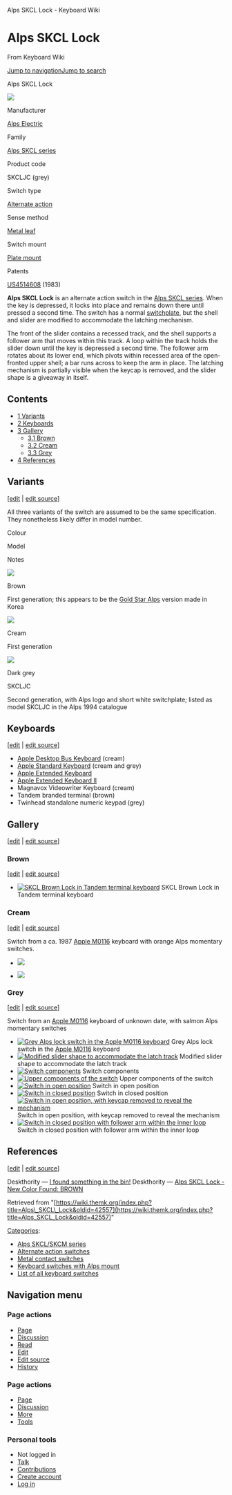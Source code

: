 Alps SKCL Lock - Keyboard Wiki

Alps SKCL Lock
==============

From Keyboard Wiki 

[Jump to navigation](https://wiki.themk.org/index.php/Alps_SKCL_Lock#column-one)[Jump to search](https://wiki.themk.org/index.php/Alps_SKCL_Lock#searchInput)

Alps SKCL Lock

[![](https://wiki.themk.org/images/thumb/8/83/Alps_lock_infobox.jpg/500px-Alps_lock_infobox.jpg)](https://wiki.themk.org/index.php/File:Alps_lock_infobox.jpg)

Manufacturer

[Alps Electric](https://wiki.themk.org/index.php/Alps_Electric "Alps Electric")

Family

[Alps SKCL series](https://wiki.themk.org/index.php/Alps_SKCL_series "Alps SKCL series")

Product code

SKCLJC (grey)

Switch type

[Alternate action](https://wiki.themk.org/index.php/Alternate_action "Alternate action")

Sense method

[Metal leaf](https://wiki.themk.org/index.php/Metal_leaf "Metal leaf")

Switch mount

[Plate mount](https://wiki.themk.org/index.php/Plate_mount "Plate mount")

Patents

[US4514608](https://www.google.com/patents/US4514608) (1983)

**Alps SKCL Lock** is an alternate action switch in the [Alps SKCL series](https://wiki.themk.org/index.php/Alps_SKCL_series "Alps SKCL series"). When the key is depressed, it locks into place and remains down there until pressed a second time. The switch has a normal [switchplate](https://wiki.themk.org/index.php/Switchplate "Switchplate"), but the shell and slider are modified to accommodate the latching mechanism.

The front of the slider contains a recessed track, and the shell supports a follower arm that moves within this track. A loop within the track holds the slider down until the key is depressed a second time. The follower arm rotates about its lower end, which pivots within recessed area of the open-fronted upper shell; a bar runs across to keep the arm in place. The latching mechanism is partially visible when the keycap is removed, and the slider shape is a giveaway in itself.

Contents
--------

*   [1  Variants](https://wiki.themk.org/index.php/Alps_SKCL_Lock#Variants)
*   [2  Keyboards](https://wiki.themk.org/index.php/Alps_SKCL_Lock#Keyboards)
*   [3  Gallery](https://wiki.themk.org/index.php/Alps_SKCL_Lock#Gallery)
    *   [3.1  Brown](https://wiki.themk.org/index.php/Alps_SKCL_Lock#Brown)
    *   [3.2  Cream](https://wiki.themk.org/index.php/Alps_SKCL_Lock#Cream)
    *   [3.3  Grey](https://wiki.themk.org/index.php/Alps_SKCL_Lock#Grey)
*   [4  References](https://wiki.themk.org/index.php/Alps_SKCL_Lock#References)

Variants
--------

\[[edit](https://wiki.themk.org/index.php?title=Alps_SKCL_Lock&veaction=edit&section=1 "Edit section: Variants") | [edit source](https://wiki.themk.org/index.php?title=Alps_SKCL_Lock&action=edit&section=1 "Edit section's source code: Variants")\]

All three variants of the switch are assumed to be the same specification. They nonetheless likely differ in model number.

Colour

Model

Notes

[![](https://wiki.themk.org/images/thumb/3/3c/Skcllockbrown.jpg/350px-Skcllockbrown.jpg)](https://wiki.themk.org/index.php/File:Skcllockbrown.jpg)

Brown

First generation; this appears to be the [Gold Star Alps](https://wiki.themk.org/index.php/Gold_Star_Alps "Gold Star Alps") version made in Korea

[![](https://wiki.themk.org/images/thumb/3/35/Alps_SKCM_orange_and_SKCL_cream_no_logo_-_AEK_detail.jpg/350px-Alps_SKCM_orange_and_SKCL_cream_no_logo_-_AEK_detail.jpg)](https://wiki.themk.org/index.php/File:Alps_SKCM_orange_and_SKCL_cream_no_logo_-_AEK_detail.jpg)

Cream

First generation

[![](https://wiki.themk.org/images/thumb/8/83/Alps_lock_infobox.jpg/350px-Alps_lock_infobox.jpg)](https://wiki.themk.org/index.php/File:Alps_lock_infobox.jpg)

Dark grey

SKCLJC

Second generation, with Alps logo and short white switchplate; listed as model SKCLJC in the Alps 1994 catalogue

Keyboards
---------

\[[edit](https://wiki.themk.org/index.php?title=Alps_SKCL_Lock&veaction=edit&section=2 "Edit section: Keyboards") | [edit source](https://wiki.themk.org/index.php?title=Alps_SKCL_Lock&action=edit&section=2 "Edit section's source code: Keyboards")\]

*   [Apple Desktop Bus Keyboard](https://wiki.themk.org/index.php/Apple_Desktop_Bus_Keyboard "Apple Desktop Bus Keyboard") (cream)
*   [Apple Standard Keyboard](https://wiki.themk.org/index.php/Apple_Standard_Keyboard "Apple Standard Keyboard") (cream and grey)
*   [Apple Extended Keyboard](https://wiki.themk.org/index.php/Apple_Extended_Keyboard "Apple Extended Keyboard")
*   [Apple Extended Keyboard II](https://wiki.themk.org/index.php/Apple_Extended_Keyboard_II "Apple Extended Keyboard II")
*   Magnavox Videowriter Keyboard (cream)
*   Tandem branded terminal (brown)<ref name="Tandem Terminal" />
*   Twinhead standalone numeric keypad (grey)<ref name="Twinhead" />

Gallery
-------

\[[edit](https://wiki.themk.org/index.php?title=Alps_SKCL_Lock&veaction=edit&section=3 "Edit section: Gallery") | [edit source](https://wiki.themk.org/index.php?title=Alps_SKCL_Lock&action=edit&section=3 "Edit section's source code: Gallery")\]

### Brown

\[[edit](https://wiki.themk.org/index.php?title=Alps_SKCL_Lock&veaction=edit&section=4 "Edit section: Brown") | [edit source](https://wiki.themk.org/index.php?title=Alps_SKCL_Lock&action=edit&section=4 "Edit section's source code: Brown")\]

*   [![SKCL Brown Lock in Tandem terminal keyboard](https://wiki.themk.org/images/thumb/3/3c/Skcllockbrown.jpg/499px-Skcllockbrown.jpg)](https://wiki.themk.org/index.php/File:Skcllockbrown.jpg "SKCL Brown Lock in Tandem terminal keyboard") SKCL Brown Lock in Tandem terminal keyboard 

### Cream

\[[edit](https://wiki.themk.org/index.php?title=Alps_SKCL_Lock&veaction=edit&section=5 "Edit section: Cream") | [edit source](https://wiki.themk.org/index.php?title=Alps_SKCL_Lock&action=edit&section=5 "Edit section's source code: Cream")\]

Switch from a ca. 1987 [Apple M0116](https://wiki.themk.org/index.php/Apple_M0116 "Apple M0116") keyboard with orange Alps momentary switches.

*   [![](https://wiki.themk.org/images/thumb/d/d3/Apple_M0116_%28Orange%29_--_alternate_action_switch_2.jpg/500px-Apple_M0116_%28Orange%29_--_alternate_action_switch_2.jpg)](https://wiki.themk.org/index.php/File:Apple_M0116_\(Orange\)_--_alternate_action_switch_2.jpg) 
    
*   [![](https://wiki.themk.org/images/thumb/8/8a/Apple_M0116_%28Orange%29_--_alternate_action_switch_1.jpg/487px-Apple_M0116_%28Orange%29_--_alternate_action_switch_1.jpg)](https://wiki.themk.org/index.php/File:Apple_M0116_\(Orange\)_--_alternate_action_switch_1.jpg) 
    

### Grey

\[[edit](https://wiki.themk.org/index.php?title=Alps_SKCL_Lock&veaction=edit&section=6 "Edit section: Grey") | [edit source](https://wiki.themk.org/index.php?title=Alps_SKCL_Lock&action=edit&section=6 "Edit section's source code: Grey")\]

Switch from an [Apple M0116](https://wiki.themk.org/index.php/Apple_M0116 "Apple M0116") keyboard of unknown date, with salmon Alps momentary switches

*   [![Grey Alps lock switch in the Apple M0116 keyboard](https://wiki.themk.org/images/thumb/1/17/Alps_lock_switch.jpg/499px-Alps_lock_switch.jpg)](https://wiki.themk.org/index.php/File:Alps_lock_switch.jpg "Grey Alps lock switch in the Apple M0116 keyboard") Grey Alps lock switch in the [Apple M0116](https://wiki.themk.org/index.php/Apple_M0116 "Apple M0116") keyboard 
*   [![Modified slider shape to accommodate the latch track](https://wiki.themk.org/images/thumb/c/c2/Alps_lock_slider_shape.jpg/499px-Alps_lock_slider_shape.jpg)](https://wiki.themk.org/index.php/File:Alps_lock_slider_shape.jpg "Modified slider shape to accommodate the latch track") Modified slider shape to accommodate the latch track 
*   [![Switch components](https://wiki.themk.org/images/thumb/e/ea/Alps_lock_disassembled.jpg/499px-Alps_lock_disassembled.jpg)](https://wiki.themk.org/index.php/File:Alps_lock_disassembled.jpg "Switch components") Switch components 
*   [![Upper components of the switch](https://wiki.themk.org/images/thumb/a/a8/Alps_lock_upper_components.jpg/499px-Alps_lock_upper_components.jpg)](https://wiki.themk.org/index.php/File:Alps_lock_upper_components.jpg "Upper components of the switch") Upper components of the switch 
*   [![Switch in open position](https://wiki.themk.org/images/thumb/2/23/Apple_M0116_Caps_Lock_disengaged.jpg/499px-Apple_M0116_Caps_Lock_disengaged.jpg)](https://wiki.themk.org/index.php/File:Apple_M0116_Caps_Lock_disengaged.jpg "Switch in open position") Switch in open position 
*   [![Switch in closed position](https://wiki.themk.org/images/thumb/a/ad/Apple_M0116_Caps_Lock_engaged.jpg/499px-Apple_M0116_Caps_Lock_engaged.jpg)](https://wiki.themk.org/index.php/File:Apple_M0116_Caps_Lock_engaged.jpg "Switch in closed position") Switch in closed position 
*   [![Switch in open position, with keycap removed to reveal the mechanism](https://wiki.themk.org/images/thumb/3/3e/Alps_lock_slider_in_open_position.jpg/499px-Alps_lock_slider_in_open_position.jpg)](https://wiki.themk.org/index.php/File:Alps_lock_slider_in_open_position.jpg "Switch in open position, with keycap removed to reveal the mechanism") Switch in open position, with keycap removed to reveal the mechanism 
*   [![Switch in closed position with follower arm within the inner loop](https://wiki.themk.org/images/thumb/6/65/Alps_lock_slider_in_closed_position.jpg/499px-Alps_lock_slider_in_closed_position.jpg)](https://wiki.themk.org/index.php/File:Alps_lock_slider_in_closed_position.jpg "Switch in closed position with follower arm within the inner loop") Switch in closed position with follower arm within the inner loop 

References
----------

\[[edit](https://wiki.themk.org/index.php?title=Alps_SKCL_Lock&veaction=edit&section=7 "Edit section: References") | [edit source](https://wiki.themk.org/index.php?title=Alps_SKCL_Lock&action=edit&section=7 "Edit section's source code: References")\]

<references> <ref name="Twinhead">Deskthority — [I found something in the bin!](http://deskthority.net/photos-videos-f8/i-found-something-in-the-bin-t5215.html)</ref> <ref name="Tandem Terminal">Deskthority — [Alps SKCL Lock - New Color Found: BROWN](https://deskthority.net/wiki-talk-f33/alps-skcl-lock-new-color-found-brown-t13256.html)</ref> </references>

Retrieved from "[https://wiki.themk.org/index.php?title=Alps\_SKCL\_Lock&oldid=42557](https://wiki.themk.org/index.php?title=Alps_SKCL_Lock&oldid=42557)"

[Categories](https://wiki.themk.org/index.php/Special:Categories "Special:Categories"):

*   [Alps SKCL/SKCM series](https://wiki.themk.org/index.php/Category:Alps_SKCL/SKCM_series "Category:Alps SKCL/SKCM series")
*   [Alternate action switches](https://wiki.themk.org/index.php/Category:Alternate_action_switches "Category:Alternate action switches")
*   [Metal contact switches](https://wiki.themk.org/index.php/Category:Metal_contact_switches "Category:Metal contact switches")
*   [Keyboard switches with Alps mount](https://wiki.themk.org/index.php/Category:Keyboard_switches_with_Alps_mount "Category:Keyboard switches with Alps mount")
*   [List of all keyboard switches](https://wiki.themk.org/index.php/Category:List_of_all_keyboard_switches "Category:List of all keyboard switches")

Navigation menu
---------------

### Page actions

*   [Page](https://wiki.themk.org/index.php/Alps_SKCL_Lock "View the content page [c]")
*   [Discussion](https://wiki.themk.org/index.php?title=Talk:Alps_SKCL_Lock&action=edit&redlink=1 "Discussion about the content page (page does not exist) [t]")
*   [Read](https://wiki.themk.org/index.php/Alps_SKCL_Lock)
*   [Edit](https://wiki.themk.org/index.php?title=Alps_SKCL_Lock&veaction=edit "Edit this page [v]")
*   [Edit source](https://wiki.themk.org/index.php?title=Alps_SKCL_Lock&action=edit "Edit the source code of this page [e]")
*   [History](https://wiki.themk.org/index.php?title=Alps_SKCL_Lock&action=history "Past revisions of this page [h]")

### Page actions

*   [Page](https://wiki.themk.org/index.php/Alps_SKCL_Lock "Page")
*   [Discussion](https://wiki.themk.org/index.php?title=Talk:Alps_SKCL_Lock&action=edit&redlink=1 " (page does not exist)")
*   [More](https://wiki.themk.org/index.php/Alps_SKCL_Lock#p-cactions)
*   [Tools](https://wiki.themk.org/index.php/Alps_SKCL_Lock#p-tb "Tools")

### Personal tools

*   Not logged in
*   [Talk](https://wiki.themk.org/index.php/Special:MyTalk "Discussion about edits from this IP address [n]")
*   [Contributions](https://wiki.themk.org/index.php/Special:MyContributions "A list of edits made from this IP address [y]")
*   [Create account](https://wiki.themk.org/index.php?title=Special:CreateAccount&returnto=Alps+SKCL+Lock "You are encouraged to create an account and log in; however, it is not mandatory")
*   [Log in](https://wiki.themk.org/index.php?title=Special:UserLogin&returnto=Alps+SKCL+Lock "You are encouraged to log in; however, it is not mandatory [o]")

[](https://wiki.themk.org/index.php/Main_Page) [](https://wiki.themk.org/index.php/Alps_SKCL_Lock#sidebar "Jump to navigation")[](https://wiki.themk.org/index.php/Alps_SKCL_Lock#p-personal "user tools")[](https://wiki.themk.org/index.php/Alps_SKCL_Lock#globalWrapper "back to top")